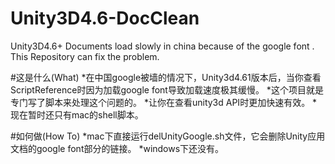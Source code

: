 # Unity3D4.6-DocClean
Unity3D4.6+ Documents load slowly in china because of the google font . This Repository can fix the problem.

#这是什么(What)
*在中国google被墙的情况下，Unity3d4.61版本后，当你查看ScriptReference时因为加载google font导致加载速度极其缓慢。
*这个项目就是专门写了脚本来处理这个问题的。
*让你在查看unity3d API时更加快速有效。
*现在暂时还只有mac的shell脚本。

#如何做(How To)
*mac下直接运行delUnityGoogle.sh文件，它会删除Unity应用文档的google font部分的链接。
*windows下还没有。

